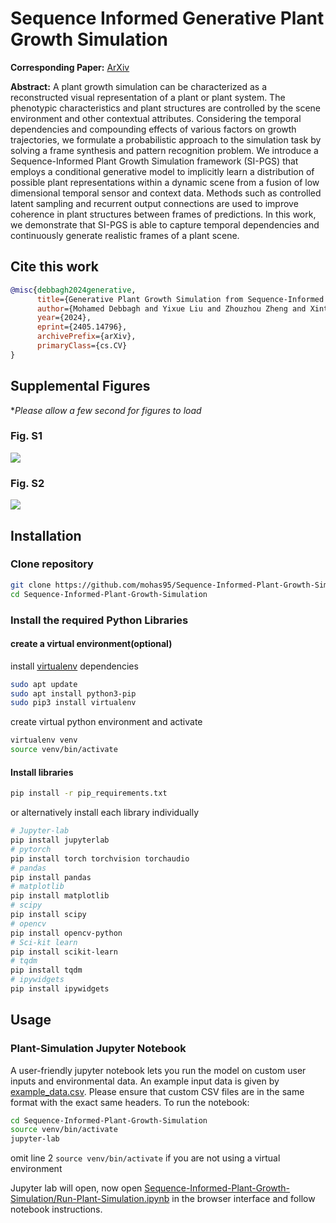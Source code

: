# Sequence Informed Generative Plant Growth Simulation

**Corresponding Paper:** [ArXiv](https://arxiv.org/abs/2405.14796)


**Abstract:** A plant growth simulation can be characterized as a reconstructed visual representation of a plant or plant system. The phenotypic characteristics and plant structures are controlled by the scene environment and other contextual attributes. Considering the temporal dependencies and compounding effects of various factors on growth trajectories, we formulate a probabilistic approach to the simulation task by solving a frame synthesis and pattern recognition problem. We introduce a Sequence-Informed Plant Growth Simulation framework (SI-PGS) that employs a conditional generative model to implicitly learn a distribution of possible plant representations within a dynamic scene from a fusion of low dimensional temporal sensor and context data. Methods such as controlled latent sampling and recurrent output connections are used to improve coherence in plant structures between frames of predictions. In this work, we demonstrate that SI-PGS is able to capture temporal dependencies and continuously generate realistic frames of a plant scene.

## Cite this work
```bibtex
@misc{debbagh2024generative,
      title={Generative Plant Growth Simulation from Sequence-Informed Environmental Conditions}, 
      author={Mohamed Debbagh and Yixue Liu and Zhouzhou Zheng and Xintong Jiang and Shangpeng Sun and Mark Lefsrud},
      year={2024},
      eprint={2405.14796},
      archivePrefix={arXiv},
      primaryClass={cs.CV}
}
```

## Supplemental Figures

**Please allow a few second for figures to load*
### Fig. S1

![](/figures/S1_outputs.gif)

### Fig. S2

![](/figures/S2_beta.gif)

## Installation

### Clone repository
``` bash
git clone https://github.com/mohas95/Sequence-Informed-Plant-Growth-Simulation.git
cd Sequence-Informed-Plant-Growth-Simulation
```

### Install the required Python Libraries
#### create a virtual environment(optional)
install [virtualenv](https://virtualenv.pypa.io/en/latest/installation.html) dependencies
```bash 
sudo apt update
sudo apt install python3-pip
sudo pip3 install virtualenv 
```
create virtual python environment and activate

```bash
virtualenv venv
source venv/bin/activate

```
#### Install libraries

```bash
pip install -r pip_requirements.txt
```
or alternatively install each library individually

``` bash
# Jupyter-lab
pip install jupyterlab
# pytorch
pip install torch torchvision torchaudio
# pandas
pip install pandas
# matplotlib
pip install matplotlib
# scipy
pip install scipy
# opencv
pip install opencv-python
# Sci-kit learn
pip install scikit-learn
# tqdm
pip install tqdm
# ipywidgets
pip install ipywidgets

```

## Usage
### Plant-Simulation Jupyter Notebook
A user-friendly jupyter notebook lets you run the model on custom user inputs and environmental data. An example input data is given by [example_data.csv](/example_data.csv). Please ensure that custom CSV files are in the same format with the exact same headers. To run the notebook:

``` bash
cd Sequence-Informed-Plant-Growth-Simulation
source venv/bin/activate
jupyter-lab
```
omit line 2 `source venv/bin/activate` if you are not using a virtual environment

Jupyter lab will open, now open [Sequence-Informed-Plant-Growth-Simulation/Run-Plant-Simulation.ipynb](/Run-Plant-Simulation.ipynb) in the browser interface and follow notebook instructions.